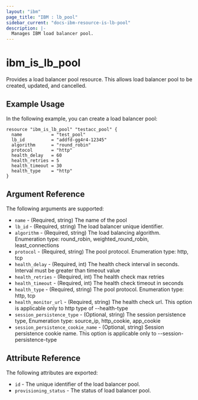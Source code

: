 ```yaml
---
layout: "ibm"
page_title: "IBM : lb_pool"
sidebar_current: "docs-ibm-resource-is-lb-pool"
description: |-
  Manages IBM load balancer pool.
---
```


# ibm\_is_lb_pool

Provides a load balancer pool resource. This allows load balancer pool to be created, updated, and cancelled.


## Example Usage

In the following example, you can create a load balancer pool:

```hcl
resource "ibm_is_lb_pool" "testacc_pool" {
  name           = "test_pool"
  lb_id          = "addfd-gg4r4-12345"
  algorithm      = "round_robin"
  protocol       = "http"
  health_delay   = 60
  health_retries = 5
  health_timeout = 30
  health_type    = "http"
}

```

## Argument Reference

The following arguments are supported:

* `name` - (Required, string) The name of the pool
* `lb_id` - (Required, string)  The load balancer unique identifier.
* `algorithm` - (Required, string) The load balancing algorithm. Enumeration type: round_robin, weighted_round_robin, least_connections
* `protocol` - (Required, string) The pool protocol. Enumeration type: http, tcp
* `health_delay` - (Required, int) The health check interval in seconds. Interval must be greater than timeout value
* `health_retries` - (Required, int) The health check max retries
* `health_timeout` - (Required, int) The health check timeout in seconds
* `health_type` - (Required, string) The pool protocol. Enumeration type: http, tcp
* `health_monitor_url` - (Required, string) The health check url. This option is applicable only to http type of --health-type
* `session_persistence_type` - (Optional, string) The session persistence type, Enumeration type: source_ip, http_cookie, app_cookie
* `session_persistence_cookie_name` - (Optional, string) Session persistence cookie name. This option is applicable only to --session-persistence-type

## Attribute Reference

The following attributes are exported:

* `id` - The unique identifier of the load balancer pool.
* `provisioning_status` - The status of load balancer pool.